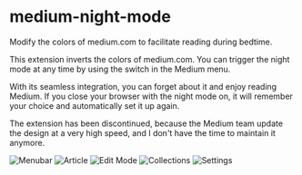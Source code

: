 medium-night-mode
=================

Modify the colors of medium.com to facilitate reading during bedtime.

This extension inverts the colors of medium.com.
You can trigger the night mode at any time by using the switch in the Medium menu.

With its seamless integration, you can forget about it and enjoy reading Medium.
If you close your browser with the night mode on, it will remember your choice and automatically set it up again. 

The extension has been discontinued, because the Medium team update the design at a very high speed, and I don't have the time to maintain it anymore.

![Menubar](http://i.imgur.com/MpbdK8T.png)
![Article](http://i.imgur.com/Sgqaap9.png)
![Edit Mode](http://i.imgur.com/VnXS5jO.png)
![Collections](http://i.imgur.com/0hZNBPu.png)
![Settings](http://i.imgur.com/89P9JiN.png)
